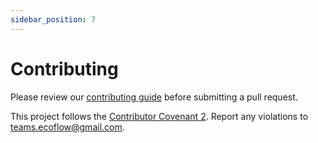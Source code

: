 ```yaml
---
sidebar_position: 7
---
```


# Contributing

Please review our [contributing guide](./guide) before submitting a pull request.

This project follows the [Contributor Covenant 2](https://www.contributor-covenant.org/version/2/1/code_of_conduct/). Report any violations to teams.ecoflow@gmail.com.
